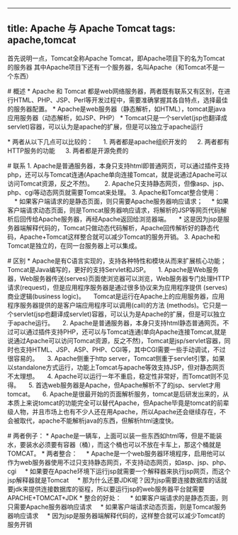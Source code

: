 ------------------------------------------
title: Apache 与 Apache Tomcat
tags: apache,tomcat
------------------------------------------

首先说明一点，Tomcat全称Apache Tomcat，即Apache项目下的名为Tomcat的服务器
其中Apache项目下还有一个服务器，名叫Apache（和Tomcat不是一个东西）

# 概述
* Apache 和 Tomcat 都是web网络服务器，两者既有联系又有区别，在进行HTML、PHP、JSP、Perl等开发过程中，需要准确掌握其各自特点，选择最佳的服务器配置。
* Apache是web服务器（静态解析，如HTML），tomcat是java应用服务器（动态解析，如JSP、PHP）
* Tomcat只是一个servlet(jsp也翻译成servlet)容器，可以认为是apache的扩展，但是可以独立于apache运行

* 两者从以下几点可以比较的： 
    1. 两者都是apache组织开发的 
    2. 两者都有HTTP服务的功能 
    3. 两者都是开源免费的
    
# 联系
1. Apache是普通服务器，本身只支持html即普通网页，可以通过插件支持php，还可以与Tomcat连通(Apache单向连接Tomcat，就是说通过Apache可以访问Tomcat资源，反之不然)。　　
2. Apache只支持静态网页，但像asp、jsp、php、cgi等动态网页就需要Tomcat来处理。
3. Apache和Tomcat整合使用：
    * 如果客户端请求的是静态页面，则只需要Apache服务器响应请求；
    * 如果客户端请求动态页面，则是Tomcat服务器响应请求，将解析的JSP等网页代码解析后回传给Apache服务器，再经Apache返回给浏览器端。
    * 这是因为jsp是服务器端解释代码的，Tomcat只做动态代码解析，Apache回传解析好的静态代码，Apache+Tomcat这样整合就可以减少Tomcat的服务开销。
3. Apache和Tomcat是独立的，在同一台服务器上可以集成。

# 区别
* Apache是有C语言实现的，支持各种特性和模块从而来扩展核心功能；Tomcat是Java编写的，更好的支持Servlet和JSP。
    1. Apache是Web服务器，Web服务器传送(serves)页面使浏览器可以浏览，Web服务器专门处理HTTP请求(request)，但是应用程序服务器是通过很多协议来为应用程序提供 (serves)商业逻辑(business logic)。
    Tomcat是运行在Apache上的应用服务器，应用程序服务器提供的是客户端应用程序可以调用(call)的方法 (methods)。它只是一个servlet(jsp也翻译成servlet)容器，可以认为是Apache的扩展，但是可以独立于apache运行。
    2. Apache是普通服务器，本身只支持html静态普通网页。不过可以通过插件支持PHP，还可以与Tomcat连通(单向Apache连接Tomcat,就是说通过Apache可以访问Tomcat资源，反之不然)，Tomcat是jsp/servlet容器，同时也支持HTML、JSP、ASP、PHP、CGI等，其中CGI需要一些手动调试，不过很容易的。
    3. Apache侧重于http server，Tomcat侧重于servlet引擎，如果以standalone方式运行，功能上Tomcat与apache等效支持JSP，但对静态网页不太理想。
    4. Apache可以运行一年不重启，稳定性非常好，而Tomcat则不见得。
    5. 首选web服务器是Apache，但Apache解析不了的jsp、servlet才用tomcat。
    6. Apache是很最开始的页面解析服务，tomcat是后研发出来的，从本质上来说tomcat的功能完全可以替代Apache，但Apache毕竟是tomcat的前辈级人物，并且市场上也有不少人还在用Apache，所以Apache还会继续存在，不会被取代，apache不能解析java的东西，但解析html速度快。
    
# 两者例子：
* Apache是一辆车，上面可以装一些东西如html等，但是不能装水，要装水必须要有容器（桶），而这个桶也可以不放在卡车上，那这个桶就是TOMCAT。
* 两者整合：
    * Apache是一个web服务器环境程序，启用他可以作为web服务器使用不过只支持静态网页，不支持动态网页，如asp、jsp、php、cgi
    * 如果要在Apache环境下运行jsp就需要一个解释器来执行jsp网页，而这个jsp解释器就是Tomcat
    * 那为什么还要JDK呢？因为jsp需要连接数据库的话就要jdk来提供连接数据库的驱程，所以要运行jsp的web服务器平台就需要APACHE+TOMCAT+JDK
* 整合的好处：
    * 如果客户端请求的是静态页面，则只需要Apache服务器响应请求
    * 如果客户端请求动态页面，则是Tomcat服务器响应请求
    * 因为jsp是服务器端解释代码的，这样整合就可以减少Tomcat的服务开销
